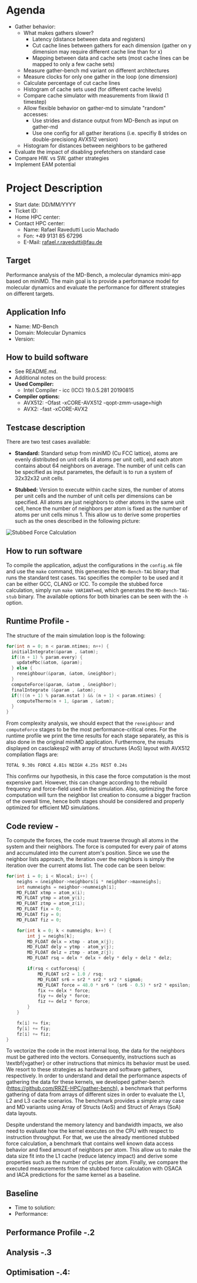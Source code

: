 <!-----------------------------------------------------------------------------
This document should be written based on the Github flavored markdown specs:
https://github.github.com/gfm/
It can be converted to html or pdf with pandoc:
pandoc -s -o logbook.html  -f gfm -t html logbook.md
pandoc test.txt -o test.pdf
or with the kramdown converter:
kramdown --template document  -i GFM  -o html logbook.md

If checked in as part of a github project html is automatically generated if
using the github web interface.

Optional: Document how much time was spent. A simple python command line tool
for time tracking is [Watson](http://tailordev.github.io/Watson/).
------------------------------------------------------------------------------>

<!-----------------------------------------------------------------------------
The Agenda section is a scratchpad area for planning and Todo list
------------------------------------------------------------------------------>
# Agenda

* Gather behavior:
    * What makes gathers slower?
        * Latency (distance between data and registers)
        * Cut cache lines between gathers for each dimension (gather on y dimension may require different cache line than for x)
        * Mapping between data and cache sets (most cache lines can be mapped to only a few cache sets)
    * Measure gather-bench md variant on different architectures
    * Measure clocks for only one gather in the loop (one dimension)
    * Calculate percentage of cut cache lines
    * Histogram of cache sets used (for different cache levels)
    * Compare cache simulator with measurements from likwid (1 timestep)
    * Allow flexible behavior on gather-md to simulate "random" accesses:
        * Use strides and distance output from MD-Bench as input on gather-md
        * Use one config for all gather iterations (i.e. specifiy 8 strides on double-precisiong AVX512 version)
    * Histogram for distances between neighbors to be gathered
* Evaluate the impact of disabling prefetchers on standard case
* Compare HW. vs SW. gather strategies
* Implement EAM potential


<!-- ![Plot title](figures/example.png "ALT Text") -->

<!-----------------------------------------------------------------------------
START BLOCK PREAMBLE -  Global information required in all steps: Add all
information required to build and benchmark the application. Should be extended
and maintained during the project.
------------------------------------------------------------------------------>
# Project Description

* Start date: DD/MM/YYYY
* Ticket ID:
* Home HPC center:
* Contact HPC center:
   * Name: Rafael Ravedutti Lucio Machado
   * Fon: +49 9131 85 67296
   * E-Mail: rafael.r.ravedutti@fau.de

<!-----------------------------------------------------------------------------
Formulate a clear and specific performance target
------------------------------------------------------------------------------>
## Target

Performance analysis of the MD-Bench, a molecular dynamics mini-app based on miniMD. The main goal is to provide a performance model for molecular dynamics and evaluate the performance for different strategies on different targets.

<!-----------------------------------------------------------------------------
## Customer Info

* Name: <CUSTOMERNAME>
* E-Mail: john.doe@foo.bar
* Fon: <PHONENUMBER>
* Web: <URL>
------------------------------------------------------------------------------>

## Application Info

* Name: MD-Bench
* Domain: Molecular Dynamics
* Version: <VERSION>

<!-----------------------------------------------------------------------------
All steps required to build the software including dependencies
------------------------------------------------------------------------------>
## How to build software
* See README.md.
* Additional notes on the build process:
* **Used Compiler:**  
    * Intel Compiler - icc (ICC) 19.0.5.281 20190815
* **Compiler options:**
    * AVX512: -Ofast -xCORE-AVX512 -qopt-zmm-usage=high
    * AVX2: -fast -xCORE-AVX2

<!-----------------------------------------------------------------------------
Describe in detail how to configure and setup the testcases(es)
------------------------------------------------------------------------------>
## Testcase description

There are two test cases available:

* **Standard:** Standard setup from miniMD (Cu FCC lattice), atoms are evenly distributed on unit cells (4 atoms per unit cell), and each atom contains about 64 neighbors on average. The number of unit cells can be specified as input parametes, the default is to run a system of 32x32x32 unit cells.

* **Stubbed:** Version to execute within cache sizes, the number of atoms per unit cells and the number of unit cells per dimensions can be specified. All atoms are just neighbors to other atoms in the same unit cell, hence the number of neighbors per atom is fixed as the number of atoms per unit cells minus 1. This allow us to derive some properties such as the ones described in the following picture:

![Stubbed Force Calculation](figures/stubbed_force_mdbench.png)

<!-----------------------------------------------------------------------------
All steps required to run the testcase and control affinity for application
------------------------------------------------------------------------------>
## How to run software

To compile the application, adjust the configurations in the `config.mk` file and use the `make` command, this generates the `MD-Bench-TAG` binary that runs the standard test cases. `TAG` specifies the compiler to be used and it can be either GCC, CLANG or ICC. To compile the stubbed force calculation, simply run `make VARIANT=md`, which generates the `MD-Bench-TAG-stub` binary. The available options for both binaries can be seen with the `-h` option.

<!-----------------------------------------------------------------------------
END BLOCK PREAMBLE
------------------------------------------------------------------------------>

<!-----------------------------------------------------------------------------
START BLOCK ANALYST - This block is required for any new analyst taking over
the project
# Transfer to Analyst: <NAME-TAG>

* Start date: DD/MM/YYYY
* Contact HPC center:
   * Name:
   * Fon:
   * E-Mail:
------------------------------------------------------------------------------>

<!-----------------------------------------------------------------------------
###############################################################################
START BLOCK BENCHMARKING - Run helper script machine-state.sh and store results
in directory session-<ID> named <hostname>.txt. Document everything that you
consider to be relevant for performance.
###############################################################################
------------------------------------------------------------------------------>
<!-----------------------------------------------------------------------------
## Benchmarking <NAME-TAG>

### Testsystem

* Host/Clustername:
* Cluster Info URL:
* CPU type:
* Memory capacity:
* Number of cores per node:
* Interconnect:

### Software Environment

**Compiler**:
* Vendor:
* Version:

**Libraries**:
* <LIBRARYNAME>:
   * Version:

**OS**:
* Distribution:
* Version:
* Kernel version:
------------------------------------------------------------------------------>

<!-----------------------------------------------------------------------------
Create a runtime profile. Which tool was used? How was the profile created.
Describe and discuss the runtime profile.
------------------------------------------------------------------------------>
## Runtime Profile <NAME-TAG>-<ID>

The structure of the main simulation loop is the following:

```C
for(int n = 0; n < param.ntimes; n++) {
  initialIntegrate(&param , &atom);
  if((n + 1) % param.every) {
    updatePbc(&atom, &param);
  } else {
    reneighbour(&param, &atom, &neighbor);
  }
  computeForce(&param, &atom , &neighbor);
  finalIntegrate (&param , &atom);
  if(!((n + 1) % param.nstat ) && (n + 1) < param.ntimes) {
    computeThermo(n + 1, &param , &atom);
  }
}
```

From complexity analysis, we should expect that the `reneighbour` and `computeForce` stages to be the most performance-critical ones.
For the runtime profile we print the time results for each stage separately, as this is also done in the original miniMD application.
Furthermore, the results displayed on casclakesp2 with array of structures (AoS) layout with AVX512 compilation flags are:

```
TOTAL 9.30s FORCE 4.81s NEIGH 4.25s REST 0.24s
```

This confirms our hypothesis, in this case the force computation is the most expensive part.
However, this can change according to the rebuild frequency and force-field used in the simulation.
Also, optimizing the force computation will turn the neighbor list creation to consume a bigger fraction of the overall time, hence both stages should be considered and properly optimized for efficient MD simulations.

<!-----------------------------------------------------------------------------
Perform a static code review.
------------------------------------------------------------------------------>
## Code review <NAME-TAG>-<ID>

To compute the forces, the code must traverse through all atoms in the system and their neighbors.
The force is computed for every pair of atoms and accumulated into the current atom's position.
Since we use the neighbor lists approach, the iteration over the neighbors is simply the iteration over the current atoms list.
The code can be seen below:

```C
for(int i = 0; i < Nlocal; i++) {
    neighs = &neighbor->neighbors[i * neighbor->maxneighs];
    int numneighs = neighbor->numneigh[i];
    MD_FLOAT xtmp = atom_x(i);
    MD_FLOAT ytmp = atom_y(i);
    MD_FLOAT ztmp = atom_z(i);
    MD_FLOAT fix = 0;
    MD_FLOAT fiy = 0;
    MD_FLOAT fiz = 0;

    for(int k = 0; k < numneighs; k++) {
        int j = neighs[k];
        MD_FLOAT delx = xtmp - atom_x(j);
        MD_FLOAT dely = ytmp - atom_y(j);
        MD_FLOAT delz = ztmp - atom_z(j);
        MD_FLOAT rsq = delx * delx + dely * dely + delz * delz;

        if(rsq < cutforcesq) {
            MD_FLOAT sr2 = 1.0 / rsq;
            MD_FLOAT sr6 = sr2 * sr2 * sr2 * sigma6;
            MD_FLOAT force = 48.0 * sr6 * (sr6 - 0.5) * sr2 * epsilon;
            fix += delx * force;
            fiy += dely * force;
            fiz += delz * force;
        }
    }

    fx[i] += fix;
    fy[i] += fiy;
    fz[i] += fiz;
}
```

To vectorize the code in the most internal loop, the data for the neighbors must be gathered into the vectors.
Consequently, instructions such as \textbf{vgather} or other instructions that mimics its behavior must be used.
We resort to these strategies as hardware and software gathers, respectively.
In order to understand and detail the performance aspects of gathering the data for these kernels, we developed gather-bench (https://github.com/RRZE-HPC/gather-bench), a benchmark that performs gathering of data from arrays of different sizes in order to evaluate the L1, L2 and L3 cache scenarios.
The benchmark provides a simple array case and MD variants using Array of Structs (AoS) and Struct of Arrays (SoA) data layouts.

Despite understand the memory latency and bandwidth impacts, we also need to evaluate how the kernel executes on the CPU with respect to instruction throughput.
For that, we use the already mentioned stubbed force calculation, a benchmark that contains well known data access behavior and fixed amount of neighbors per atom.
This allow us to make the data size fit into the L1 cache (reduce latency impact) and derive some properties such as the number of cycles per atom.
Finally, we compare the executed measurements from the stubbed force calculation with OSACA and IACA predictions for the same kernel as a baseline.

<!-----------------------------------------------------------------------------
Application benchmarking runs. What experiment was done? Add results or
reference plots in directory session-<NAME-TAG>-<ID>. Number all sections
consecutivley such that every section has a unique ID.
------------------------------------------------------------------------------>
<!-----------------------------------------------------------------------------
## Result <NAME-TAG>-<ID>

### Problem: <DESCRIPTION>


### Measurement <NAME-TAG>-<ID>.1

Example for table:

| NP | runtime |
|----|---------|
| 1  | 2558.89 |
| 2  | 1425.20 |
| 4  | 741.97  |
| 8  | 449.23  |
| 10 | 371.39  |
| 20 | 233.90  |

```
Verbatim Text
```

------------------------------------------------------------------------------>
<!-----------------------------------------------------------------------------
Document the initial performance which serves as baseline for further progress
and is used to compute the achieved speedup. Document exactly how the baseline
was created.
------------------------------------------------------------------------------>
## Baseline

* Time to solution:
* Performance:


<!-----------------------------------------------------------------------------
Explain which tool was used and how the measurements were done. Store and
reference the results. If applicable discuss and explain profiles.
------------------------------------------------------------------------------>
## Performance Profile <NAME-TAG>-<ID>.2

<!-----------------------------------------------------------------------------
Analysis and insights extracted from benchmarking results. Planning of more
benchmarks.
------------------------------------------------------------------------------>
## Analysis <NAME-TAG>-<ID>.3


<!-----------------------------------------------------------------------------
Document all changes with  filepath:linenumber and explanation what was changed
and why. Create patch if applicable and store patch in referenced file.
------------------------------------------------------------------------------>
## Optimisation <NAME-TAG>-<ID>.4: <DESCRIPTION>


<!-----------------------------------------------------------------------------
###############################################################################
END BLOCK BENCHMARKING
###############################################################################
------------------------------------------------------------------------------>

<!-----------------------------------------------------------------------------
Wrap up the final result and discuss the speedup.
Optional: Document how much time was spent. A simple python command line tool
for time tracking is [Watson](http://tailordev.github.io/Watson/).
------------------------------------------------------------------------------>
<!-----------------------------------------------------------------------------
## Summary

* Time to solution:
* Performance:
* Speedup:

## Effort

* Time spent:

------------------------------------------------------------------------------>
<!-----------------------------------------------------------------------------
END BLOCK ANALYST
------------------------------------------------------------------------------>

<!-----------------------------------------------------------------------------
START BLOCK SUMMARY - This block is only required if multiple analysts worked
on the project.
------------------------------------------------------------------------------>
<!-----------------------------------------------------------------------------
# Overall Summary

* End date: DD/MM/YYYY

## Total Effort

* Total time spent:
* Estimated core hours saved:
------------------------------------------------------------------------------>
<!-----------------------------------------------------------------------------
END BLOCK SUMMARY
------------------------------------------------------------------------------>
